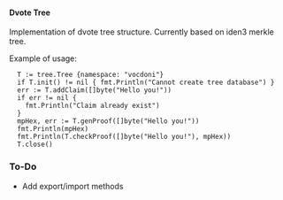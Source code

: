 #### Dvote Tree

Implementation of dvote tree structure. Currently based on iden3 merkle tree.

Example of usage:

```
  T := tree.Tree {namespace: "vocdoni"}
  if T.init() != nil { fmt.Println("Cannot create tree database") }
  err := T.addClaim([]byte("Hello you!"))
  if err != nil {
    fmt.Println("Claim already exist")
  }
  mpHex, err := T.genProof([]byte("Hello you!"))
  fmt.Println(mpHex)
  fmt.Println(T.checkProof([]byte("Hello you!"), mpHex))
  T.close()
```

### To-Do

+ Add export/import methods
